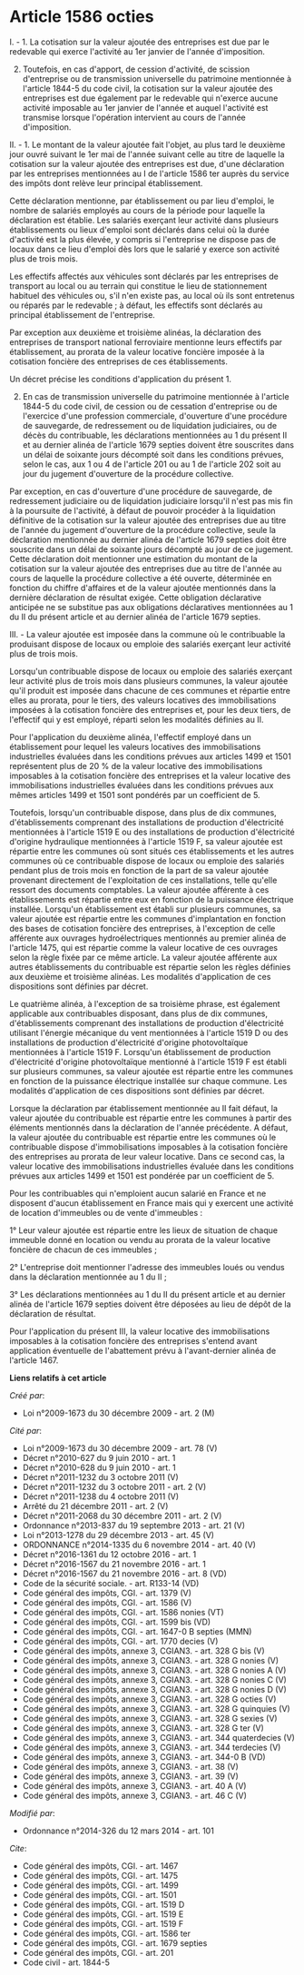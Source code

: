 # Article 1586 octies

I. - 1. La cotisation sur la valeur ajoutée des entreprises est due par le redevable qui exerce l'activité au 1er janvier de
l'année d'imposition. 

2. Toutefois, en cas d'apport, de cession d'activité, de scission d'entreprise ou de transmission universelle du patrimoine
mentionnée à l'article 1844-5 du code civil, la cotisation sur la valeur ajoutée des entreprises est due également par le
redevable qui n'exerce aucune activité imposable au 1er janvier de l'année et auquel l'activité est transmise lorsque
l'opération intervient au cours de l'année d'imposition. 

II. - 1. Le montant de la valeur ajoutée fait l'objet, au plus tard le deuxième jour ouvré suivant le 1er mai de l'année
suivant celle au titre de laquelle la cotisation sur la valeur ajoutée des entreprises est due, d'une déclaration par les
entreprises mentionnées au I de l'article 1586 ter auprès du service des impôts dont relève leur principal établissement. 

Cette déclaration mentionne, par établissement ou par lieu d'emploi, le nombre de salariés employés au cours de la période
pour laquelle la déclaration est établie. Les salariés exerçant leur activité dans plusieurs établissements ou lieux d'emploi
sont déclarés dans celui où la durée d'activité est la plus élevée, y compris si l'entreprise ne dispose pas de locaux dans
ce lieu d'emploi dès lors que le salarié y exerce son activité plus de trois mois. 

Les effectifs affectés aux véhicules sont déclarés par les entreprises de transport au local ou au terrain qui constitue le
lieu de stationnement habituel des véhicules ou, s'il n'en existe pas, au local où ils sont entretenus ou réparés par le
redevable ; à défaut, les effectifs sont déclarés au principal établissement de l'entreprise.

Par exception aux deuxième et troisième alinéas, la déclaration des entreprises de transport national ferroviaire mentionne
leurs effectifs par établissement, au prorata de la valeur locative foncière imposée à la cotisation foncière des entreprises
de ces établissements.

Un décret précise les conditions d'application du présent 1.

2. En cas de transmission universelle du patrimoine mentionnée à l'article 1844-5 du code civil, de cession ou de cessation
d'entreprise ou de l'exercice d'une profession commerciale, d'ouverture d'une procédure de sauvegarde, de redressement ou de
liquidation judiciaires, ou de décès du contribuable, les déclarations mentionnées au 1 du présent II et au dernier alinéa de
l'article 1679 septies doivent être souscrites dans un délai de soixante jours décompté soit dans les conditions prévues,
selon le cas, aux 1 ou 4 de l'article 201 ou au 1 de l'article 202 soit au jour du jugement d'ouverture de la procédure
collective. 

Par exception, en cas d'ouverture d'une procédure de sauvegarde, de redressement judiciaire ou de liquidation judiciaire
lorsqu'il n'est pas mis fin à la poursuite de l'activité, à défaut de pouvoir procéder à la liquidation définitive de la
cotisation sur la valeur ajoutée des entreprises due au titre de l'année du jugement d'ouverture de la procédure collective,
seule la déclaration mentionnée au dernier alinéa de l'article 1679 septies doit être souscrite dans un délai de soixante
jours décompté au jour de ce jugement. Cette déclaration doit mentionner une estimation du montant de la cotisation sur la
valeur ajoutée des entreprises due au titre de l'année au cours de laquelle la procédure collective a été ouverte, déterminée
en fonction du chiffre d'affaires et de la valeur ajoutée mentionnés dans la dernière déclaration de résultat exigée. Cette
obligation déclarative anticipée ne se substitue pas aux obligations déclaratives mentionnées au 1 du II du présent article
et au dernier alinéa de l'article 1679 septies.

III. - La valeur ajoutée est imposée dans la commune où le contribuable la produisant dispose de locaux ou emploie des
salariés exerçant leur activité plus de trois mois. 

Lorsqu'un contribuable dispose de locaux ou emploie des salariés exerçant leur activité plus de trois mois dans plusieurs
communes, la valeur ajoutée qu'il produit est imposée dans chacune de ces communes et répartie entre elles au prorata, pour
le tiers, des valeurs locatives des immobilisations imposées à la cotisation foncière des entreprises et, pour les deux
tiers, de l'effectif qui y est employé, réparti selon les modalités définies au II. 

Pour l'application du deuxième alinéa, l'effectif employé dans un établissement pour lequel les valeurs locatives des
immobilisations industrielles évaluées dans les conditions prévues aux articles 1499 et 1501 représentent plus de 20 % de la
valeur locative des immobilisations imposables à la cotisation foncière des entreprises et la valeur locative des
immobilisations industrielles évaluées dans les conditions prévues aux mêmes articles 1499 et 1501 sont pondérés par un
coefficient de 5. 

Toutefois, lorsqu'un contribuable dispose, dans plus de dix communes, d'établissements comprenant des installations de
production d'électricité mentionnées à l'article 1519 E ou des installations de production d'électricité d'origine
hydraulique mentionnées à l'article 1519 F, sa valeur ajoutée est répartie entre les communes où sont situés ces
établissements et les autres communes où ce contribuable dispose de locaux ou emploie des salariés pendant plus de trois mois
en fonction de la part de sa valeur ajoutée provenant directement de l'exploitation de ces installations, telle qu'elle
ressort des documents comptables. La valeur ajoutée afférente à ces établissements est répartie entre eux en fonction de la
puissance électrique installée. Lorsqu'un établissement est établi sur plusieurs communes, sa valeur ajoutée est répartie
entre les communes d'implantation en fonction des bases de cotisation foncière des entreprises, à l'exception de celle
afférente aux ouvrages hydroélectriques mentionnés au premier alinéa de l'article 1475, qui est répartie comme la valeur
locative de ces ouvrages selon la règle fixée par ce même article. La valeur ajoutée afférente aux autres établissements du
contribuable est répartie selon les règles définies aux deuxième et troisième alinéas. Les modalités d'application de ces
dispositions sont définies par décret. 

Le quatrième alinéa, à l'exception de sa troisième phrase, est également applicable aux contribuables disposant, dans plus de
dix communes, d'établissements comprenant des installations de production d'électricité utilisant l'énergie mécanique du vent
mentionnées à l'article 1519 D ou des installations de production d'électricité d'origine photovoltaïque mentionnées à
l'article 1519 F. Lorsqu'un établissement de production d'électricité d'origine photovoltaïque mentionné à l'article 1519 F
est établi sur plusieurs communes, sa valeur ajoutée est répartie entre les communes en fonction de la puissance électrique
installée sur chaque commune. Les modalités d'application de ces dispositions sont définies par décret. 

Lorsque la déclaration par établissement mentionnée au II fait défaut, la valeur ajoutée du contribuable est répartie entre
les communes à partir des éléments mentionnés dans la déclaration de l'année précédente. A défaut, la valeur ajoutée du
contribuable est répartie entre les communes où le contribuable dispose d'immobilisations imposables à la cotisation foncière
des entreprises au prorata de leur valeur locative. Dans ce second cas, la valeur locative des immobilisations industrielles
évaluée dans les conditions prévues aux articles 1499 et 1501 est pondérée par un coefficient de 5.

Pour les contribuables qui n'emploient aucun salarié en France et ne disposent d'aucun établissement en France mais qui y
exercent une activité de location d'immeubles ou de vente d'immeubles : 

1° Leur valeur ajoutée est répartie entre les lieux de situation de chaque immeuble donné en location ou vendu au prorata de
la valeur locative foncière de chacun de ces immeubles ; 

2° L'entreprise doit mentionner l'adresse des immeubles loués ou vendus dans la déclaration mentionnée au 1 du II ; 

3° Les déclarations mentionnées au 1 du II du présent article et au dernier alinéa de l'article 1679 septies doivent être
déposées au lieu de dépôt de la déclaration de résultat. 

Pour l'application du présent III, la valeur locative des immobilisations imposables à la cotisation foncière des entreprises
s'entend avant application éventuelle de l'abattement prévu à l'avant-dernier alinéa de l'article 1467.

**Liens relatifs à cet article**

_Créé par_:

  - Loi n°2009-1673 du 30 décembre 2009 - art. 2 (M)

_Cité par_:

  - Loi n°2009-1673 du 30 décembre 2009 - art. 78 (V)
  - Décret n°2010-627 du 9 juin 2010 - art. 1
  - Décret n°2010-628 du 9 juin 2010 - art. 1
  - Décret n°2011-1232 du 3 octobre 2011 (V)
  - Décret n°2011-1232 du 3 octobre 2011 - art. 2 (V)
  - Décret n°2011-1238 du 4 octobre 2011 (V)
  - Arrêté du 21 décembre 2011 - art. 2 (V)
  - Décret n°2011-2068 du 30 décembre 2011 - art. 2 (V)
  - Ordonnance n°2013-837 du 19 septembre 2013 - art. 21 (V)
  - Loi n°2013-1278 du 29 décembre 2013 - art. 45 (V)
  - ORDONNANCE n°2014-1335 du 6 novembre 2014 - art. 40 (V)
  - Décret n°2016-1361 du 12 octobre 2016 - art. 1
  - Décret n°2016-1567 du 21 novembre 2016 - art. 1
  - Décret n°2016-1567 du 21 novembre 2016 - art. 8 (VD)
  - Code de la sécurité sociale. - art. R133-14 (VD)
  - Code général des impôts, CGI. - art. 1379 (V)
  - Code général des impôts, CGI. - art. 1586 (V)
  - Code général des impôts, CGI. - art. 1586 nonies (VT)
  - Code général des impôts, CGI. - art. 1599 bis (VD)
  - Code général des impôts, CGI. - art. 1647-0 B septies (MMN)
  - Code général des impôts, CGI. - art. 1770 decies (V)
  - Code général des impôts, annexe 3, CGIAN3. - art. 328 G bis (V)
  - Code général des impôts, annexe 3, CGIAN3. - art. 328 G nonies (V)
  - Code général des impôts, annexe 3, CGIAN3. - art. 328 G nonies A (V)
  - Code général des impôts, annexe 3, CGIAN3. - art. 328 G nonies C (V)
  - Code général des impôts, annexe 3, CGIAN3. - art. 328 G nonies D (V)
  - Code général des impôts, annexe 3, CGIAN3. - art. 328 G octies (V)
  - Code général des impôts, annexe 3, CGIAN3. - art. 328 G quinquies (V)
  - Code général des impôts, annexe 3, CGIAN3. - art. 328 G sexies (V)
  - Code général des impôts, annexe 3, CGIAN3. - art. 328 G ter (V)
  - Code général des impôts, annexe 3, CGIAN3. - art. 344 quaterdecies (V)
  - Code général des impôts, annexe 3, CGIAN3. - art. 344 terdecies (V)
  - Code général des impôts, annexe 3, CGIAN3. - art. 344-0 B (VD)
  - Code général des impôts, annexe 3, CGIAN3. - art. 38 (V)
  - Code général des impôts, annexe 3, CGIAN3. - art. 39 (V)
  - Code général des impôts, annexe 3, CGIAN3. - art. 40 A (V)
  - Code général des impôts, annexe 3, CGIAN3. - art. 46 C (V)

_Modifié par_:

  - Ordonnance n°2014-326 du 12 mars 2014 - art. 101

_Cite_:

  - Code général des impôts, CGI. - art. 1467
  - Code général des impôts, CGI. - art. 1475
  - Code général des impôts, CGI. - art. 1499
  - Code général des impôts, CGI. - art. 1501
  - Code général des impôts, CGI. - art. 1519 D
  - Code général des impôts, CGI. - art. 1519 E
  - Code général des impôts, CGI. - art. 1519 F
  - Code général des impôts, CGI. - art. 1586 ter
  - Code général des impôts, CGI. - art. 1679 septies
  - Code général des impôts, CGI. - art. 201
  - Code civil - art. 1844-5
